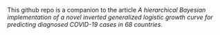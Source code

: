This github repo is a companion to the article *A hierarchical Bayesian implementation of a novel inverted generalized logistic growth curve for predicting diagnosed COVID-19 cases in 68 countries.*